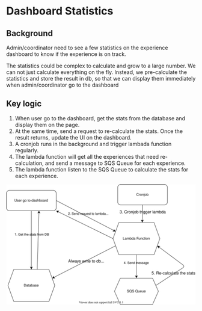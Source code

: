 # Dashboard Statistics

## Background

Admin/coordinator need to see a few statistics on the experience dashboard to know if the experience is on track.

The statistics could be complex to calculate and grow to a large number. We can not just calculate everything on the fly. Instead, we pre-calculate the statistics and store the result in db, so that we can display them immediately when admin/coordinator go to the dashboard

## Key logic

1. When user go to the dashboard, get the stats from the database and display them on the page.
2. At the same time, send a request to re-calculate the stats. Once the result returns, update the UI on the dashboard.
3. A cronjob runs in the background and trigger lambada function regularly.
4. The lambda function will get all the experiences that need re-calculation, and send a message to SQS Queue for each experience.
5. The lambda function listen to the SQS Queue to calculate the stats for each experience.

![Workflow](./9.dashboard-stats.drawio.svg)

